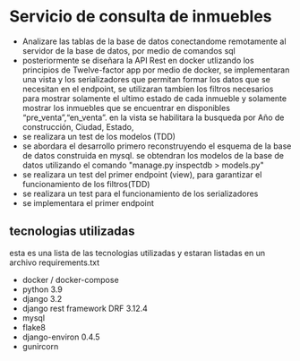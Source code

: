# Servicio de consulta de inmuebles
- Analizare las tablas de la base de datos conectandome remotamente al servidor de la base de datos, por medio de comandos sql
- posteriormente se diseñara la API Rest en docker utlizando los principios de Twelve-factor app por medio de docker, se implementaran una vista y los serializadores que permitan formar los datos que se necesitan en el endpoint, se utilizaran tambien los filtros necesarios para mostrar solamente el ultimo estado de cada inmueble y solamente mostrar los inmuebles que se encuentrar en disponibles “pre_venta”,“en_venta”. en la vista se habilitara la busqueda por Año de construcción, Ciudad, Estado, 
- se realizara un test de los modelos (TDD)
- se abordara el desarrollo primero reconstruyendo el esquema de la base de datos
construida en mysql. se obtendran los modelos de la base de datos utilizando el comando "manage.py inspectdb > models.py"
- se realizara un test del primer endpoint (view), para garantizar el funcionamiento de los filtros(TDD)
- se realizara un test para el funcionamiento de los serializadores
- se implementara el primer endpoint
 
## tecnologias utilizadas
esta es una lista de las tecnologias utilizadas y estaran listadas en un archivo requirements.txt
- docker / docker-compose
- python 3.9
- django 3.2
- django rest framework DRF 3.12.4
- mysql 
- flake8
- django-environ 0.4.5
- gunircorn